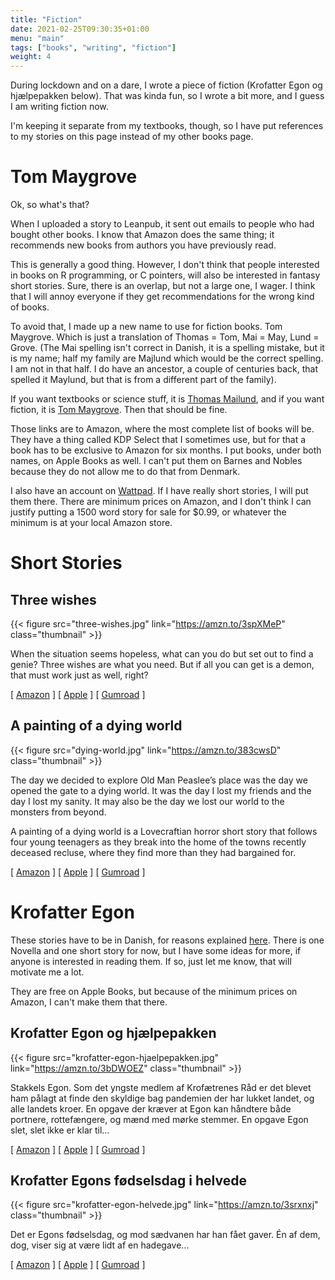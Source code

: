 ```yaml
---
title: "Fiction"
date: 2021-02-25T09:30:35+01:00
menu: "main"
tags: ["books", "writing", "fiction"]
weight: 4
---
```


During lockdown and on a dare, I wrote a piece of fiction (Krofatter Egon og hjælpepakken below). That was kinda fun, so I wrote a bit more, and I guess I am writing fiction now.

I'm keeping it separate from my textbooks, though, so I have put references to my stories on this page instead of my other books page.

# Tom Maygrove

Ok, so what's that?

When I uploaded a story to Leanpub, it sent out emails to people who had bought other books. I know that Amazon does the same thing; it recommends new books from authors you have previously read.

This is generally a good thing. However, I don't think that people interested in books on R programming, or C pointers, will also be interested in fantasy short stories. Sure, there is an overlap, but not a large one, I wager. I think that I will annoy everyone if they get recommendations for the wrong kind of books.

To avoid that, I made up a new name to use for fiction books. Tom Maygrove. Which is just a translation of Thomas = Tom, Mai = May, Lund = Grove. (The Mai spelling isn't correct in Danish, it is a spelling mistake, but it is my name; half my family are Majlund which would be the correct spelling. I am not in that half. I do have an ancestor, a couple of centuries back, that spelled it Maylund, but that is from a different part of the family).

If you want textbooks or science stuff, it is [Thomas Mailund](https://www.amazon.com/Thomas-Mailund/e/B01N0ZL1FS), and if you want fiction, it is [Tom Maygrove](https://www.amazon.com/s?i=digital-text&rh=p_27%3ATom+Maygrove). Then that should be fine.

Those links are to Amazon, where the most complete list of books will be. They have a thing called KDP Select that I sometimes use, but for that a book has to be exclusive to Amazon for six months. I put books, under both names, on Apple Books as well. I can't put them on Barnes and Nobles because they do not allow me to do that from Denmark.

I also have an account on [Wattpad](https://www.wattpad.com/user/mailund). If I have really short stories, I will put them there. There are minimum prices on Amazon, and I don't think I can justify putting a 1500 word story for sale for $0.99, or whatever the minimum is at your local Amazon store.

# Short Stories


## Three wishes

{{< figure src="three-wishes.jpg" link="https://amzn.to/3spXMeP" class="thumbnail" >}}

When the situation seems hopeless, what can you do but set out to find a genie? Three wishes are what you need. But if all you can get is a demon, that must work just as well, right?

[ [Amazon](https://amzn.to/3spXMeP) ]
[ [Apple](http://books.apple.com/us/book/id1554718804) ]
[ [Gumroad](https://gum.co/three-wishes) ]


## A painting of a dying world

{{< figure src="dying-world.jpg" link="https://amzn.to/383cwsD" class="thumbnail" >}}

The day we decided to explore Old Man Peaslee’s place was the day we opened the gate to a dying world. It was the day I lost my friends and the day I lost my sanity. It may also be the day we lost our world to the monsters from beyond.

A painting of a dying world is a Lovecraftian horror short story that follows four young teenagers as they break into the home of the towns recently deceased recluse, where they find more than they had bargained for.

[ [Amazon](https://amzn.to/383cwsD) ]
[ [Apple](http://books.apple.com/us/book/id1555415511) ]
[ [Gumroad](https://gum.co/HWDqi) ]


# Krofatter Egon

These stories have to be in Danish, for reasons explained [here](http://localhost:1313/posts/krofatter-1/). There is one Novella and one short story for now, but I have some ideas for more, if anyone is interested in reading them. If so, just let me know, that will motivate me a lot.

They are free on Apple Books, but because of the minimum prices on Amazon, I can't make them that there.

## Krofatter Egon og hjælpepakken

{{< figure src="krofatter-egon-hjaelpepakken.jpg" link="https://amzn.to/3bDWOEZ" class="thumbnail" >}}

Stakkels Egon. Som det yngste medlem af Krofætrenes Råd er det blevet ham pålagt at finde den skyldige bag pandemien der har lukket landet, og alle landets kroer. En opgave der kræver at Egon kan håndtere både portnere, rottefængere, og mænd med mørke stemmer. En opgave Egon slet, slet ikke er klar til…

[ [Amazon](https://amzn.to/3bDWOEZ) ]
[ [Apple](http://books.apple.com/us/book/id1554733250) ]
[ [Gumroad](https://gum.co/rrxzug) ]


## Krofatter Egons fødselsdag i helvede

{{< figure src="krofatter-egon-helvede.jpg" link="https://amzn.to/3srxnxj" class="thumbnail" >}}

Det er Egons fødselsdag, og mod sædvanen har han fået gaver. Én af dem, dog, viser sig at være lidt af en hadegave…

[ [Amazon](https://amzn.to/3srxnxj) ]
[ [Apple](http://books.apple.com/us/book/id1554741208) ]
[ [Gumroad](https://gum.co/NYZQIf) ]



